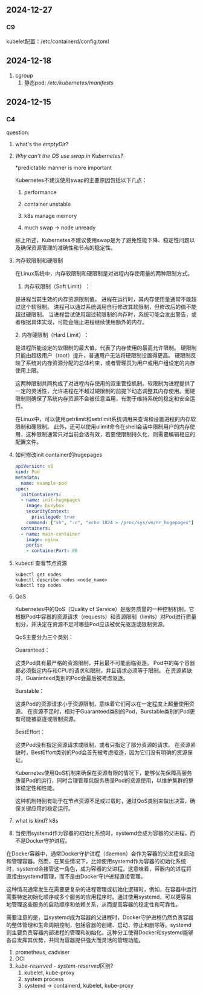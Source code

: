 







## 2024-12-27

### C9

 kubelet配置：/etc/containerd/config.toml



## 2024-12-18

1. cgroup
   1. 静态pod: */etc/kubernetes/manifests*



## 2024-12-15

### C4

question:

1. what's the *emptyDir*?

2. *Why can’t the OS use swap in Kubernetes?*

   *predictable manner is more important

   Kubernetes不建议使用swap的主要原因包括以下几点：

   1. performance

   2. ‌container unstable
   3. ‌k8s manage memory
   4. much swap -> node unready‌

   综上所述，Kubernetes不建议使用swap是为了避免性能下降、稳定性问题以及确保资源管理的准确性和节点的稳定性。

3. 内存软限制和硬限制

   在Linux系统中，内存软限制和硬限制是对进程内存使用量的两种限制方式。

   1. ‌内存软限制（Soft Limit）‌：

   是进程当前生效的内存资源限制值。
   进程在运行时，其内存使用量通常不能超过这个软限制。
   进程可以通过系统调用自行修改其软限制，但修改后的值不能超过硬限制。
   当进程尝试使用超过软限制的内存时，系统可能会发出警告，或者根据具体实现，可能会阻止进程继续使用额外的内存。‌

   ‌2. 内存硬限制（Hard Limit）‌：

   是进程所能设定的软限制的最大值，代表了内存使用的最高允许限制。
   硬限制只能由超级用户（root）提升，普通用户无法将硬限制设置得更高。
   硬限制反映了系统对内存资源分配的总体约束，或者管理员为用户或用户组设定的内存使用上限。‌

   这两种限制共同构成了对进程内存使用的双重管控机制。软限制为进程提供了一定的灵活性，允许进程在不超过硬限制的前提下动态调整其内存使用。而硬限制则确保了系统内存资源不会被任意滥用，有助于维持系统的稳定和安全运行。

   在Linux中，可以使用getrlimit和setrlimit系统调用来查询和设置进程的内存软限制和硬限制。‌
   此外，还可以使用ulimit命令在shell会话中限制用户的内存使用，这种限制通常只对当前会话有效，若要使限制持久化，则需要编辑相应的配置文件。‌

4. 如何修改init container的hugepages

   ```yaml
   apiVersion: v1
   kind: Pod
   metadata:
     name: example-pod
   spec:
     initContainers:
     - name: init-hugepages
       image: busybox
       securityContext:
         privileged: true
       command: ["sh", "-c", "echo 1024 > /proc/sys/vm/nr_hugepages"]
     containers:
     - name: main-container
       image: nginx
       ports:
       - containerPort: 80
   ```

5. kubectl 查看节点资源

   ```
   kubectl get nodes
   kubectl describe nodes <node_name>
   kubectl top nodes
   ```

6. QoS

   ‌Kubernetes中的QoS（Quality of Service）是服务质量的一种控制机制‌，它根据Pod中容器的资源请求（requests）和资源限制（limits）对Pod进行质量划分，并决定在资源不足时哪些Pod应该被优先驱逐或限制资源‌。

   QoS主要分为三个类别：

   ‌Guaranteed‌：

   这类Pod具有最严格的资源限制，并且最不可能面临驱逐‌。
   Pod中的每个容器都必须指定内存和CPU的请求和限制，并且请求必须等于限制‌。
   在资源紧缺时，Guaranteed类别的Pod会最后被考虑驱逐‌。

   ‌Burstable‌：

   这类Pod的资源请求小于资源限制，意味着它们可以在一定程度上超量使用资源‌。
   在资源不足时，相对于Guaranteed类别的Pod，Burstable类别的Pod更有可能被驱逐或限制资源‌。

   ‌BestEffort‌：

   这类Pod没有指定资源请求或限制，或者只指定了部分资源的请求‌。
   在资源紧缺时，BestEffort类别的Pod会首先被考虑驱逐，因为它们没有明确的资源保证‌。

   Kubernetes使用QoS机制来确保在资源有限的情况下，能够优先保障高服务质量Pod的运行，同时合理管理低服务质量Pod的资源使用，以维护集群的整体稳定性和性能‌。

   这种机制特别有助于在节点资源不足或过载时，通过QoS类别来做出决策，确保关键应用的稳定运行‌。

   

7. what is kind? k8s
8. ‌当使用systemd作为容器的初始化系统时，systemd会成为容器的父进程，而不是Docker守护进程‌。

在Docker容器中，通常Docker守护进程（daemon）会作为容器的父进程来启动和管理容器。然而，在某些情况下，比如使用systemd作为容器的初始化系统时，systemd会接管这一角色，成为容器的父进程。这意味着，容器内的进程将直接由systemd管理，而不是由Docker守护进程直接管理。

这种情况通常发生在需要更复杂的进程管理或初始化逻辑时，例如，在容器中运行需要特定初始化顺序或多个服务的应用程序时。通过使用systemd，可以更容易地管理这些服务的启动顺序和依赖关系，从而提高容器的稳定性和可靠性。

需要注意的是，当systemd成为容器的父进程时，Docker守护进程仍然负责容器的整体管理和生命周期控制，包括容器的创建、启动、停止和删除等。systemd则主要负责容器内部进程的管理和初始化。这种分工使得Docker和systemd能够各自发挥其优势，共同为容器提供强大而灵活的管理功能‌。


1. prometheus, cadviser
2. OCI
3. *kube-reserved - system-reserved*区别?
   1. kubelet, kube-proxy
   2. system process
   3. systemd -> containerd, kubelet, kube-proxy